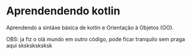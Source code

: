 ﻿# Aprendendendo kotlin
 
 Aprendendo a sintáxe básica de kotlin e Orientação à Objetos (OO).
 
 OBS: ja fiz o olá mundo em outro código, pode ficar tranquilo sem praga aqui sksksksksksk
